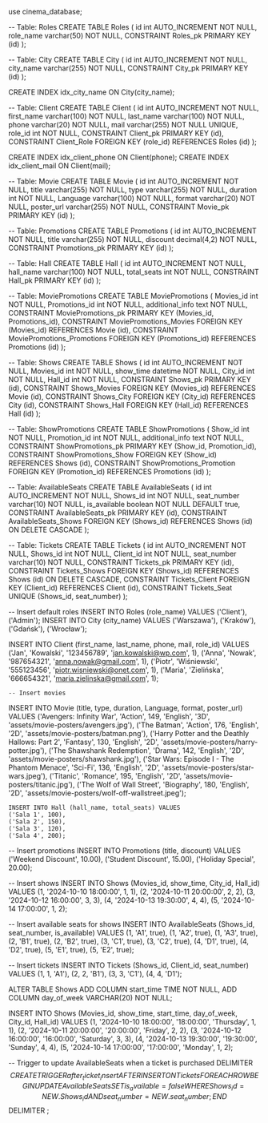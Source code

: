 
use cinema_database;

-- Table: Roles
CREATE TABLE Roles (
    id int AUTO_INCREMENT NOT NULL,
    role_name varchar(50) NOT NULL,
    CONSTRAINT Roles_pk PRIMARY KEY (id)
);

-- Table: City
CREATE TABLE City (
    id int AUTO_INCREMENT NOT NULL,
    city_name varchar(255) NOT NULL,
    CONSTRAINT City_pk PRIMARY KEY (id)
);

CREATE INDEX idx_city_name ON City(city_name);

-- Table: Client
CREATE TABLE Client (
    id int AUTO_INCREMENT NOT NULL,
    first_name varchar(100) NOT NULL,
    last_name varchar(100) NOT NULL,
    phone varchar(20) NOT NULL,
    mail varchar(255) NOT NULL UNIQUE,
    role_id int NOT NULL,
    CONSTRAINT Client_pk PRIMARY KEY (id),
    CONSTRAINT Client_Role FOREIGN KEY (role_id) REFERENCES Roles (id)
);

CREATE INDEX idx_client_phone ON Client(phone);
CREATE INDEX idx_client_mail ON Client(mail);

-- Table: Movie
CREATE TABLE Movie (
    id int AUTO_INCREMENT NOT NULL,
    title varchar(255) NOT NULL,
    type varchar(255) NOT NULL,
    duration int NOT NULL,
    Language varchar(100) NOT NULL,
    format varchar(20) NOT NULL,
    poster_url varchar(255) NOT NULL,
    CONSTRAINT Movie_pk PRIMARY KEY (id)
);

-- Table: Promotions
CREATE TABLE Promotions (
    id int AUTO_INCREMENT NOT NULL,
    title varchar(255) NOT NULL,
    discount decimal(4,2) NOT NULL,
    CONSTRAINT Promotions_pk PRIMARY KEY (id)
);

-- Table: Hall
CREATE TABLE Hall (
    id int AUTO_INCREMENT NOT NULL,
    hall_name varchar(100) NOT NULL,
    total_seats int NOT NULL,
    CONSTRAINT Hall_pk PRIMARY KEY (id)
);

-- Table: MoviePromotions
CREATE TABLE MoviePromotions (
    Movies_id int NOT NULL,
    Promotions_id int NOT NULL,
    additional_info text NOT NULL,
    CONSTRAINT MoviePromotions_pk PRIMARY KEY (Movies_id, Promotions_id),
    CONSTRAINT MoviePromotions_Movies FOREIGN KEY (Movies_id) REFERENCES Movie (id),
    CONSTRAINT MoviePromotions_Promotions FOREIGN KEY (Promotions_id) REFERENCES Promotions (id)
);

-- Table: Shows
CREATE TABLE Shows (
    id int AUTO_INCREMENT NOT NULL,
    Movies_id int NOT NULL,
    show_time datetime NOT NULL,
    City_id int NOT NULL,
    Hall_id int NOT NULL,
    CONSTRAINT Shows_pk PRIMARY KEY (id),
    CONSTRAINT Shows_Movies FOREIGN KEY (Movies_id) REFERENCES Movie (id),
    CONSTRAINT Shows_City FOREIGN KEY (City_id) REFERENCES City (id),
    CONSTRAINT Shows_Hall FOREIGN KEY (Hall_id) REFERENCES Hall (id)
);

-- Table: ShowPromotions
CREATE TABLE ShowPromotions (
    Show_id int NOT NULL,
    Promotion_id int NOT NULL,
    additional_info text NOT NULL,
    CONSTRAINT ShowPromotions_pk PRIMARY KEY (Show_id, Promotion_id),
    CONSTRAINT ShowPromotions_Show FOREIGN KEY (Show_id) REFERENCES Shows (id),
    CONSTRAINT ShowPromotions_Promotion FOREIGN KEY (Promotion_id) REFERENCES Promotions (id)
);

-- Table: AvailableSeats
CREATE TABLE AvailableSeats (
    id int AUTO_INCREMENT NOT NULL,
    Shows_id int NOT NULL,
    seat_number varchar(10) NOT NULL,
    is_available boolean NOT NULL DEFAULT true,
    CONSTRAINT AvailableSeats_pk PRIMARY KEY (id),
    CONSTRAINT AvailableSeats_Shows FOREIGN KEY (Shows_id) REFERENCES Shows (id) ON DELETE CASCADE
);

-- Table: Tickets
CREATE TABLE Tickets (
    id int AUTO_INCREMENT NOT NULL,
    Shows_id int NOT NULL,
    Client_id int NOT NULL,
    seat_number varchar(10) NOT NULL,
    CONSTRAINT Tickets_pk PRIMARY KEY (id),
    CONSTRAINT Tickets_Shows FOREIGN KEY (Shows_id) REFERENCES Shows (id) ON DELETE CASCADE,
    CONSTRAINT Tickets_Client FOREIGN KEY (Client_id) REFERENCES Client (id),
    CONSTRAINT Tickets_Seat UNIQUE (Shows_id, seat_number)
);

-- Insert default roles
INSERT INTO Roles (role_name) VALUES ('Client'), ('Admin');
INSERT INTO City (city_name) VALUES ('Warszawa'), ('Kraków'), ('Gdańsk'), ('Wrocław');

INSERT INTO Client (first_name, last_name, phone, mail, role_id) VALUES
    ('Jan', 'Kowalski', '123456789', 'jan.kowalski@wp.com', 1),
    ('Anna', 'Nowak', '987654321', 'anna.nowak@gmail.com', 1),
    ('Piotr', 'Wiśniewski', '555123456', 'piotr.wisniewski@onet.com', 1),
    ('Maria', 'Zielińska', '666654321', 'maria.zielinska@gmail.com', 1);
    
    
    
    
    -- Insert movies
INSERT INTO Movie (title, type, duration, Language, format, poster_url) VALUES
    ('Avengers: Infinity War', 'Action', 149, 'English', '3D', 'assets/movie-posters/avengers.jpg'),
    ('The Batman', 'Action', 176, 'English', '2D', 'assets/movie-posters/batman.png'),
    ('Harry Potter and the Deathly Hallows: Part 2', 'Fantasy', 130, 'English', '2D', 'assets/movie-posters/harry-potter.jpg'),
    ('The Shawshank Redemption', 'Drama', 142, 'English', '2D', 'assets/movie-posters/shawshank.jpg'),
    ('Star Wars: Episode I - The Phantom Menace', 'Sci-Fi', 136, 'English', '2D', 'assets/movie-posters/star-wars.jpeg'),
    ('Titanic', 'Romance', 195, 'English', '2D', 'assets/movie-posters/titanic.jpg'),
    ('The Wolf of Wall Street', 'Biography', 180, 'English', '2D', 'assets/movie-posters/wolf-off-wallstreet.jpeg');
    
    
    INSERT INTO Hall (hall_name, total_seats) VALUES
    ('Sala 1', 100),
    ('Sala 2', 150),
    ('Sala 3', 120),
    ('Sala 4', 200);

-- Insert promotions
INSERT INTO Promotions (title, discount) VALUES
    ('Weekend Discount', 10.00),
    ('Student Discount', 15.00),
    ('Holiday Special', 20.00);

-- Insert shows
INSERT INTO Shows (Movies_id, show_time, City_id, Hall_id) VALUES
    (1, '2024-10-10 18:00:00', 1, 1),
    (2, '2024-10-11 20:00:00', 2, 2),
    (3, '2024-10-12 16:00:00', 3, 3),
    (4, '2024-10-13 19:30:00', 4, 4),
    (5, '2024-10-14 17:00:00', 1, 2);

-- Insert available seats for shows
INSERT INTO AvailableSeats (Shows_id, seat_number, is_available) VALUES
    (1, 'A1', true),
    (1, 'A2', true),
    (1, 'A3', true),
    (2, 'B1', true),
    (2, 'B2', true),
    (3, 'C1', true),
    (3, 'C2', true),
    (4, 'D1', true),
    (4, 'D2', true),
    (5, 'E1', true),
    (5, 'E2', true);

-- Insert tickets
INSERT INTO Tickets (Shows_id, Client_id, seat_number) VALUES
    (1, 1, 'A1'),
    (2, 2, 'B1'),
    (3, 3, 'C1'),
    (4, 4, 'D1');

ALTER TABLE Shows
ADD COLUMN start_time TIME NOT NULL,
ADD COLUMN day_of_week VARCHAR(20) NOT NULL;

INSERT INTO Shows (Movies_id, show_time, start_time, day_of_week, City_id, Hall_id) VALUES
    (1, '2024-10-10 18:00:00', '18:00:00', 'Thursday', 1, 1),
    (2, '2024-10-11 20:00:00', '20:00:00', 'Friday', 2, 2),
    (3, '2024-10-12 16:00:00', '16:00:00', 'Saturday', 3, 3),
    (4, '2024-10-13 19:30:00', '19:30:00', 'Sunday', 4, 4),
    (5, '2024-10-14 17:00:00', '17:00:00', 'Monday', 1, 2);








-- Trigger to update AvailableSeats when a ticket is purchased
DELIMITER $$
CREATE TRIGGER after_ticket_insert
AFTER INSERT ON Tickets
FOR EACH ROW
BEGIN
    UPDATE AvailableSeats
    SET is_available = false
    WHERE Shows_id = NEW.Shows_id AND seat_number = NEW.seat_number;
END$$
DELIMITER ;